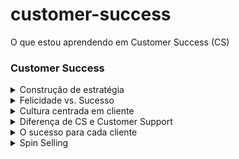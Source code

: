# customer-success
O que estou aprendendo em Customer Success (CS)

### Customer Success
<details>
<summary> Construção de estratégia </summary>

*"Conquistar um novo cliente custa entre 5 a 7 vezes mais do que manter um atual" - Philip Kotler*

Do que os clientes 4.0 precisam?
- Solução de dores, focando não só em vender um produto mas entender que solução aquele produto apresenta para o cliente
- Foco no sucesso
- Entrega de valor, através de uma atuação proativa 

Pontos que geram uma diferenciação e a satisfação na era do sucesso do cliente
- Atuação **proativa**, e para isso, é importante entender o perfil do cliente
- Serviço especializado e preparado para resolução
- Qualidade na entrega
- jornada agradável durante **todo** o processo

Em uma empresa de tecnologia que tem a cultura de sucesso do cliente, no momento da contratação é preciso que: 
- entender o contexto
- proposta sobre as dores apresentadas
- apresenta o produto e a usabilidade

*"Customer Success acontece quando clientes alcançam o resultado desejado através de interações com sua empresa" - Lincoln Murphy*

</details>


<details>
<summary> Felicidade vs. Sucesso </summary>

Um cliente feliz pode ser um cliente que vai solicitar o cancelamento do serviço com sua empresa.

Por exemplo, um cliente pode estar feliz com seu atendimento cordial. Porém se o serviço ou produto que contratou não estiver resolvendo
o problema que ela têm, a pessoa não vai se engajar o suficiente e pode sim pedir o cancelamento, já que **a dor inicial não está sendo resolvida com sua ajuda.**

Logo, um cliente estar feliz não necessariamente implica que se tem um cliente bem sucedido

Então com isso, como entregar o que os clientes precisam? 

- Atuação **proativa** e baseada em dados
- Mapear o objetivo principal
- Mapear a cada dois ciclos as dores do cliente
- Fazer perguntas estratégicas para fortalecer a confiança (ex.: Estamos suprindo a sua expectativa em relação ao produto e/ou serviço?)
- trazer dados do "mercado"
- Identificar gargalos ao longo da jornada

O Customer Success além de ser um departamento, mas também uma cultura

</details>

<details>
<summary> Cultura centrada em cliente </summary>

Customer Centric é uma estratégia que coloca a pessoa consumidora como o foco de todas as decisões da empresa.
E a construção dessa cultura precisa ser de toda a empresa

O que forma essa cultura são: Pessoas, produtos e processos

![image](https://github.com/WanessaCarvalho378/customer-success/assets/143955162/a56c5d1d-e429-485b-8d9b-a537dd1a6ffb)
dados de 2020

</details>

<details>
<summary> Diferença de CS e Customer Support </summary>

![image](https://github.com/WanessaCarvalho378/customer-success/assets/143955162/f56e1961-8f98-4534-9abb-c4397d42277b)


</details>

<details>
<summary> O sucesso para cada cliente </summary>

*"A comunicação é a arte de ser entendido" - Peter Ustinov*

A falta de comunicação traz perda de visibilidade e valor percebido 

![image](https://github.com/WanessaCarvalho378/customer-success/assets/143955162/20f3e471-6187-4438-80b7-57d7f0b5b0b8)
Jornada de comunicação entre o cliente e o sucesso

</details>

<details>
<summary> Spin Selling </summary>

**S - Situação** - Entender o contexto do cliente - perguntas que podem ser feitas: 
Quais são seus maiores desafios hoje? Quais desafios você enfrente na sua rotina?
Como você define bons resultados?
Como você faz atualmente? Com que tipos de produtos e serviços você trabalha?
Qual seu plano de crescimento para esse e o próximo semestre?

**P - Problema** - revelar pontos de dor que talvez o cliente não tenha identificado sozinho - Perguntas que podem ser feitas: 
Você está satisfeito(a) com o modo atual?
Quais estratégias você tem em relação à concorrência?
Os dados que você tem são confiáveis?
Qual o principal motivo de insatisfação dos seus clientes?

**I - Implicação** - Se ter uma maior clareza do problema apresentado e como este ponto influencia no sucesso atual do cliente trazendo um realce as dores - Perguntas que podem ser feitas: 
Quanto tempo seu time gasta por semana fazendo isso?
Quanto isso vai afetar o desempenho?
Já tomou alguma decisão errada por conta da falta de informação?
Você está fazendo alguma ação para diminuir essa quebra?

**N - Necessidade de solução** - Aprofundar na necessidade do cliente e sinalizar como a sua empresa pode apoiar nas tomadas de decisão necessárias - Perguntas que podem ser feitas: 
Se você pudesse monitorar isso em tempo real, seria mais fácil?
Se você conseguir detectar esses problemas, quanto vai aumentar a sua taxa de retenção?
Se você tivesse essa informação, te daria mais segurança nas suas ações?

*"Por vezes as pessoas não querem ouvir a verdade, porque não desejam que as suas ilusões sejam destruídas" - Friedrich Nietzsche* 

Às vezes, os clientes não querem ouvir diretamente que a operação dele apresenta problemas, ou que não tem dados confiáveis, e precisa de nossa ajuda para resolver essa situação.

Para apresentar essas possíveis respostas, é necessário permitir que o cliente reconheça esses aprendizados com base nessas perguntas feitas. 
**Assim, primeiro o cliente precisa se responder, percebendo sua dor e a necessidade de ajuda para supri-la**

![image](https://github.com/WanessaCarvalho378/customer-success/assets/143955162/5564bf53-d963-4c49-a944-41c26f891959)
E um desejo genuíno de ajudar mesmo, porque por trás do cliente, sempre vai existir uma pessoa, e que aquele cliente está apresentando uma dor e você tem como ajudar
**Até porque, o sucesso do cliente é o sucesso da companhia!**
